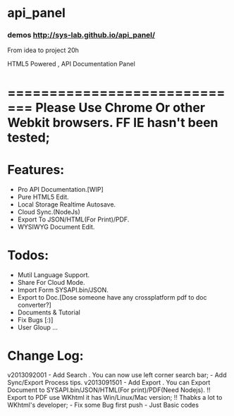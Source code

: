 api_panel
=========

<h3>demos <a href="http://sys-lab.github.io/api_panel/">http://sys-lab.github.io/api_panel/</a></h3>

From idea to project 20h

HTML5 Powered , API Documentation Panel


=============================
Please Use Chrome Or other Webkit browsers.
FF IE hasn't been tested;
=============================

Features:
=============================

- Pro API Documentation.[WIP]
- Pure HTML5 Edit.
- Local Storage Realtime Autosave.
- Cloud Sync.(NodeJs)
- Export To JSON/HTML(For Print)/PDF.
- WYSIWYG Document Edit.



Todos:
=============================
- Mutil Language Support.
- Share For Cloud Mode.
- Import Form SYSAPI.bin/JSON.
- Export to Doc.[Dose someone have any crossplatform pdf to doc converter?]
- Documents & Tutorial
- Fix Bugs [:)]
- User Gloup
...


Change Log:
=============================
v2013092001
    - Add Search . You can now use left corner search bar;
    - Add Sync/Export Process tips.
v2013091501
    - Add Export . You can Export Document to SYSAPI.bin/JSON/HTML(For print)/PDF(Need Nodejs).
    !! Export to PDF use WKhtml it has Win/Linux/Mac version;
    !! Thabks a lot to WKhtml's developer;
    - Fix some Bug
first push
    - Just Basic codes

